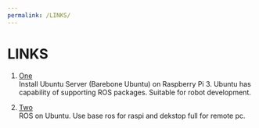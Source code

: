 ```yaml
---
permalink: /LINKS/
---
```


# LINKS
1. [One](https://ubuntu.com/tutorials/how-to-install-ubuntu-on-your-raspberry-pi#4-boot-ubuntu-server)<br>
Install Ubuntu Server (Barebone Ubuntu) on Raspberry Pi 3.
Ubuntu has capability of supporting ROS packages. Suitable for robot development.

2. [Two](http://wiki.ros.org/noetic/Installation/Ubuntu)<br>
ROS on Ubuntu. Use base ros for raspi and dekstop full for remote pc.
